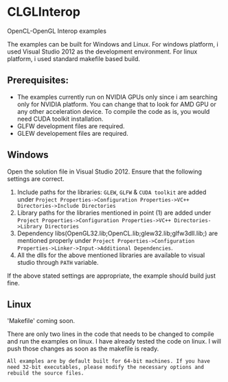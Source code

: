 CLGLInterop
===========

OpenCL-OpenGL Interop examples


The examples can be built for Windows and Linux. For windows platform, i used Visual Studio 2012 as the development environment. For linux platform, i used standard makefile based build.

Prerequisites:
--------------
* The examples currently run on NVIDIA GPUs only since i am searching only for NVIDIA platform. You can change that to look for AMD GPU or any other acceleration device. To compile the code as is, you would need CUDA toolkit installation.
* GLFW development files are required.
* GLEW developement files are required.



Windows
-------
Open the solution file in Visual Studio 2012. Ensure that the following settings are correct.

1. Include paths for the libraries: `GLEW`, `GLFW` & `CUDA toolkit` are added under `Project Properties->Configuration Properties->VC++ Directories->Include Directories`
2. Library paths for the libraries mentioned in point (1) are added under `Project Properties->Configuration Properties->VC++ Directories->Library Directories`
3. Dependency libs(OpenGL32.lib;OpenCL.lib;glew32.lib;glfw3dll.lib;) are mentioned properly under `Project Properties->Configuration Properties->Linker->Input->Additional Dependencies`.
4. All the dlls for the above mentioned libraries are available to visual studio through `PATH` variable.

If the above stated settings are appropriate, the example should build just fine.

Linux
-----
'Makefile' coming soon. 

There are only two lines in the code that needs to be changed to compile and run the examples on linux. I have already tested the code on linux. I will push those changes as soon as the makefile is ready.


```Note
All examples are by default built for 64-bit machines. If you have need 32-bit executables, please modify the necessary options and rebuild the source files.
```
